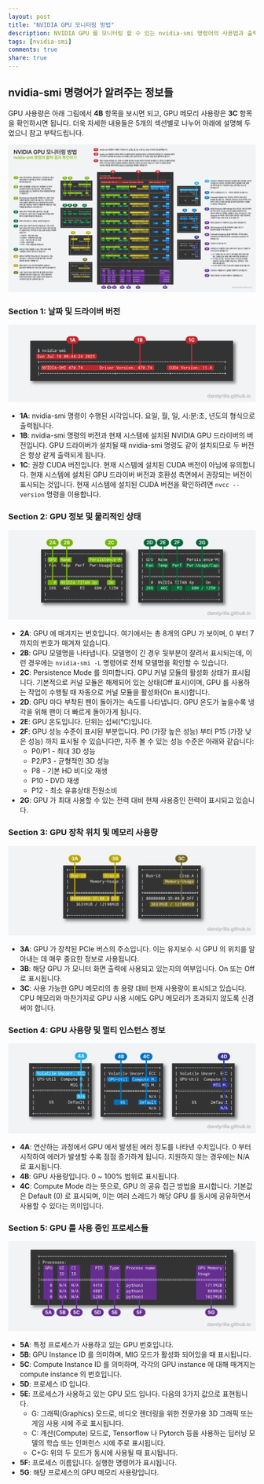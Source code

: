 ```yaml
---
layout: post
title: "NVIDIA GPU 모니터링 방법"
description: NVIDIA GPU 를 모니터링 할 수 있는 nvidia-smi 명령어의 사용법과 출력 결과를 살펴본다.
tags: [nvidia-smi]
comments: true
share: true
---
```


## nvidia-smi 명령어가 알려주는 정보들

GPU 사용량은 아래 그림에서 **4B** 항목을 보시면 되고, GPU 메모리 사용량은 **3C** 항목을 확인하시면
됩니다. 더욱 자세한 내용들은 5개의 섹션별로 나누어 아래에 설명해 두었으니 참고 부탁드립니다.

![image](/images/2023-07-09/nvidia-smi-desc-kr.png "Description of nvidia-smi output")

### Section 1: 날짜 및 드라이버 버전

![image](/images/2023-07-09/nvidia-smi-sec1.png "Section 1, Date and driver version")

* **1A**: nvidia-smi 명령이 수행된 시각입니다. 요일, 월, 일, 시:분:초, 년도의 형식으로
  출력됩니다.
* **1B**: nvidia-smi 명령의 버전과 현재 시스템에 설치된 NVIDIA GPU 드라이버의 버전입니다.
  GPU 드라이버가 설치될 때 nvidia-smi 명령도 같이 설치되므로 두 버전은 항상 같게 출력되게 됩니다.
* **1C**: 권장 CUDA 버전입니다. 현재 시스템에 설치된 CUDA 버전이 아님에 유의합니다. 현재 시스템에
  설치된 GPU 드라이버 버전과 호환성 측면에서 권장되는 버전이 표시되는 것입니다. 현재 시스템에 설치된
  CUDA 버전을 확인하려면 `nvcc --version` 명령을 이용합니다.

### Section 2: GPU 정보 및 물리적인 상태

![image](/images/2023-07-09/nvidia-smi-sec2.png "Section 2, GPU info and physical status")

* **2A**: GPU 에 매겨지는 번호입니다. 여기에서는 총 8개의 GPU 가 보이며, 0 부터 7 까지의 번호가 
  매겨져 있습니다.
* **2B**: GPU 모델명을 나타냅니다. 모델명이 긴 경우 뒷부분이 잘려서 표시되는데, 이런 경우에는
  `nvidia-smi -L` 명령어로 전체 모델명을 확인할 수 있습니다.
* **2C**: Persistence Mode 를 의미합니다. GPU 커널 모듈의 활성화 상태가 표시됩니다. 기본적으로
  커널 모듈은 해제되어 있는 상태(Off 표시)이며, GPU 를 사용하는 작업이 수행될 때 자동으로 커널 모듈을
  활성화(On 표시)합니다.
* **2D**: GPU 마다 부착된 팬이 돌아가는 속도를 나타냅니다. GPU 온도가 높을수록 냉각을 위해 팬이 더
  빠르게 돌아가게 됩니다.
* **2E**: GPU 온도입니다. 단위는 섭씨(℃)입니다.
* **2F**: GPU 성능 수준이 표시된 부분입니다. P0 (가장 높은 성능) 부터 P15 (가장 낮은 성능) 까지
  표시될 수 있습니다만, 자주 볼 수 있는 성능 수준은 아래와 같습니다:
  * P0/P1 - 최대 3D 성능
  * P2/P3 - 균형적인 3D 성능
  * P8 - 기본 HD 비디오 재생
  * P10 - DVD 재생
  * P12 - 최소 유휴상태 전원소비
* **2G**: GPU 가 최대 사용할 수 있는 전력 대비 현재 사용중인 전력이 표시되고 있습니다.

### Section 3: GPU 장착 위치 및 메모리 사용량

![image](/images/2023-07-09/nvidia-smi-sec3.png "Section 3, GPU's PCIe bus address and memory usage")

* **3A**: GPU 가 장착된 PCIe 버스의 주소입니다. 이는 유지보수 시 GPU 의 위치를 알아내는 데 매우
  중요한 정보로 사용됩니다.
* **3B**: 해당 GPU 가 모니터 화면 출력에 사용되고 있는지의 여부입니다. On 또는 Off 로 표시됩니다.
* **3C**: 사용 가능한 GPU 메모리의 총 용량 대비 현재 사용량이 표시되고 있습니다. CPU 메모리와
  마찬가지로 GPU 사용 시에도 GPU 메모리가 초과되지 않도록 신경써야 합니다.

### Section 4: GPU 사용량 및 멀티 인스턴스 정보

![image](/images/2023-07-09/nvidia-smi-sec4.png "Section 4, GPU usage and multi instance info")

* **4A**: 연산하는 과정에서 GPU 에서 발생된 에러 정도를 나타낸 수치입니다. 0 부터 시작하여 에러가
  발생할 수록 점점 증가하게 됩니다. 지원하지 않는 경우에는 N/A 로 표시됩니다.
* **4B**: GPU 사용량입니다. 0 ~ 100% 범위로 표시됩니다.
* **4C**: Compute Mode 라는 뜻으로, GPU 의 공유 접근 방법을 표시합니다. 기본값은 Default (0)
  로 표시되며, 이는 여러 스레드가 해당 GPU 를 동시에 공유하면서 사용할 수 있다는 의미입니다.

### Section 5: GPU 를 사용 중인 프로세스들

![image](/images/2023-07-09/nvidia-smi-sec5.png "Section 5, List of processes using GPU")

* **5A**: 특정 프로세스가 사용하고 있는 GPU 번호입니다.
* **5B**: GPU Instance ID 를 의미하며, MIG 모드가 활성화 되어있을 때 표시됩니다.
* **5C**: Compute Instance ID 를 의미하며, 각각의 GPU instance 에 대해 매겨지는 compute
  instance 의 번호입니다.
* **5D**: 프로세스 ID 입니다.
* **5E**: 프로세스가 사용하고 있는 GPU 모드 입니다. 다음의 3가지 값으로 표현됩니다.
  * G: 그래픽(Graphics) 모드로, 비디오 렌더링을 위한 전문가용 3D 그래픽 또는 게임 사용 시에 주로
    표시됩니다.
  * C: 계산(Compute) 모드로, Tensorflow 나 Pytorch 등을 사용하는 딥러닝 모델의 학습 또는
    인퍼런스 시에 주로 표시됩니다.
  * C+G: 위의 두 모드가 동시에 사용될 때 표시됩니다.
* **5F**: 프로세스 이름입니다. 실행한 명령어가 표시됩니다.
* **5G**: 해당 프로세스의 GPU 메모리 사용량입니다.
